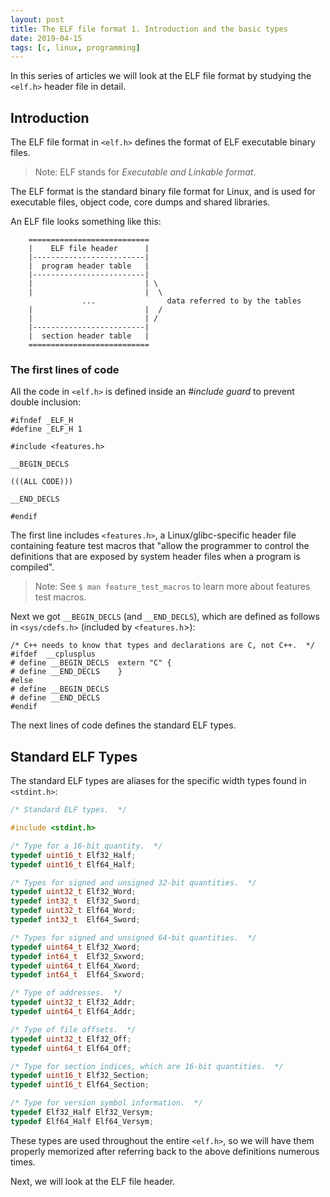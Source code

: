 ```yaml
---
layout: post
title: The ELF file format 1. Introduction and the basic types
date: 2019-04-15
tags: [c, linux, programming]
---
```


In this series of articles we will look at the ELF file format by studying the `<elf.h>` header file in detail.

## Introduction

The ELF file format in `<elf.h>` defines the format of ELF executable binary files.

> Note: ELF stands for *Executable and Linkable format*.

The ELF format is the standard binary file format for Linux, and is used for executable files, object code, core dumps and shared libraries.

An ELF file looks something like this:

```
    ===========================
    |    ELF file header      |
    |-------------------------|
    |  program header table   |
    |-------------------------|
    |                         | \
    |                         |  \
                ...                data referred to by the tables
    |                         |  /
    |                         | /
    |-------------------------|
    |  section header table   |
    ===========================
```


### The first lines of code

All the code in `<elf.h>` is defined inside an *#include guard* to prevent double inclusion:

```
#ifndef _ELF_H
#define _ELF_H 1

#include <features.h>

__BEGIN_DECLS

(((ALL CODE)))

__END_DECLS

#endif
```

The first line includes `<features.h>`, a Linux/glibc-specific header file containing feature test macros that "allow the programmer to control the definitions that are exposed by system header files when a program is compiled".

> Note: See `$ man feature_test_macros` to learn more about features test macros.

Next we got `__BEGIN_DECLS` (and `__END_DECLS`), which are defined as follows in `<sys/cdefs.h>` (included by `<features.h`>):

```
/* C++ needs to know that types and declarations are C, not C++.  */
#ifdef  __cplusplus
# define __BEGIN_DECLS  extern "C" {
# define __END_DECLS    }
#else
# define __BEGIN_DECLS
# define __END_DECLS
#endif
```

The next lines of code defines the standard ELF types.

## Standard ELF Types

The standard ELF types are aliases for the specific width types found in `<stdint.h>`:

```c
/* Standard ELF types.  */

#include <stdint.h>

/* Type for a 16-bit quantity.  */
typedef uint16_t Elf32_Half;
typedef uint16_t Elf64_Half;

/* Types for signed and unsigned 32-bit quantities.  */
typedef uint32_t Elf32_Word;
typedef int32_t  Elf32_Sword;
typedef uint32_t Elf64_Word;
typedef int32_t  Elf64_Sword;

/* Types for signed and unsigned 64-bit quantities.  */
typedef uint64_t Elf32_Xword;
typedef int64_t  Elf32_Sxword;
typedef uint64_t Elf64_Xword;
typedef int64_t  Elf64_Sxword;

/* Type of addresses.  */
typedef uint32_t Elf32_Addr;
typedef uint64_t Elf64_Addr;

/* Type of file offsets.  */
typedef uint32_t Elf32_Off;
typedef uint64_t Elf64_Off;

/* Type for section indices, which are 16-bit quantities.  */
typedef uint16_t Elf32_Section;
typedef uint16_t Elf64_Section;

/* Type for version symbol information.  */
typedef Elf32_Half Elf32_Versym;
typedef Elf64_Half Elf64_Versym;
```

These types are used throughout the entire `<elf.h>`, so we will have them properly memorized after referring back to the above definitions numerous times.

Next, we will look at the ELF file header.
